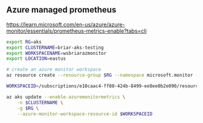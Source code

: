 ## Azure managed prometheus 

https://learn.microsoft.com/en-us/azure/azure-monitor/essentials/prometheus-metrics-enable?tabs=cli 

```bash
export RG=aks
export CLUSTERNAME=briar-aks-testing
export WORKSPACENAME=wsbriarazmonitor
export LOCATION=eastus

# create an azure monitor workspace
az resource create --resource-group $RG --namespace microsoft.monitor --resource-type accounts --name $WORKSPACENAME --location $LOCATION --properties {}

WORKSPACEID=/subscriptions/e10caac4-ff80-424b-8499-ee8ee0b2e090/resourcegroups/aks/providers/microsoft.monitor/accounts/wsbriarazmonitor

az aks update --enable-azuremonitormetrics \
    -n $CLUSTERNAME \
    -g $RG \
    --azure-monitor-workspace-resource-id $WORKSPACEID


```